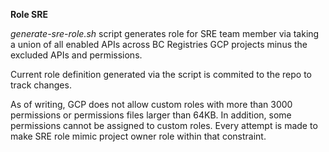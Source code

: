**Role SRE**

 *generate-sre-role.sh* script generates role for SRE team member via taking a union of all enabled APIs across BC Registries GCP projects minus the excluded APIs and permissions.

Current role definition generated via the script is commited to the repo to track changes.

As of writing, GCP does not allow custom roles with more than 3000 permissions or permissions files larger than 64KB. In addition, some permissions cannot be assigned to custom roles. Every attempt is made to make SRE role mimic project owner role within that constraint.
